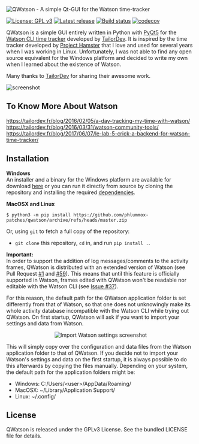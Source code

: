 ![QWatson - A simple Qt-GUI for the Watson time-tracker](
./qwatson/ressources/qwatson_banner.png)

[![License: GPL v3](https://img.shields.io/badge/License-GPL%20v3-blue.svg)](./LICENSE)
[![Latest release](https://img.shields.io/github/release/jnsebgosselin/qwatson.svg)](https://github.com/jnsebgosselin/qwatson/releases)
[![Build status](https://ci.appveyor.com/api/projects/status/f6hdeg9fyp1huxab?svg=true)](https://ci.appveyor.com/project/jnsebgosselin/qwatson)
[![codecov](https://codecov.io/gh/jnsebgosselin/qwatson/branch/master/graph/badge.svg)](https://codecov.io/gh/jnsebgosselin/qwatson)

QWatson is a simple GUI entirely written in Python with [PyQt5](https://www.riverbankcomputing.com/software/pyqt/intro) for the [Watson CLI time tracker](http://tailordev.github.io/Watson/) developed by [TailorDev](https://tailordev.fr). It is inspired by the time tracker developed by [Project Hamster](https://github.com/projecthamster/) that I love and used for several years when I was working in Linux. Unfortunately, I was not able to find any open source equivalent for the Windows platform and decided to write my own when I learned about the existence of Watson.

Many thanks to [TailorDev](https://tailordev.fr) for sharing their awesome work.

![screenshot](./images/qwatson_printscreen.png)

## To Know More About Watson

https://tailordev.fr/blog/2016/02/05/a-day-tracking-my-time-with-watson/<br>
https://tailordev.fr/blog/2016/03/31/watson-community-tools/<br>
https://tailordev.fr/blog/2017/06/07/le-lab-5-crick-a-backend-for-watson-time-tracker/

## Installation

**Windows**<br>
An installer and a binary for the Windows platform are available for download [here](https://github.com/jnsebgosselin/qwatson/releases/latest) or you can run it directly from source by cloning the repository and installing the required [dependencies](./requirements.txt).

**MacOSX and Linux**

```
$ python3 -m pip install https://github.com/phlummox-patches/qwatson/archive/refs/heads/master.zip
```

Or, using `git` to fetch a full copy of the repository:

- `git clone` this repository, `cd` in, and run `pip install .`.

**Important:**<br>
In order to support the addition of log messages/comments to the activity frames, QWatson is distributed with an extended version of Watson (see Pull Request [#1](https://github.com/jnsebgosselin/qwatson/pull/1) and [#59](https://github.com/jnsebgosselin/qwatson/pull/59)). This means that until this feature is officially supported in Watson, frames edited with QWatson won't be readable nor editable with the Watson CLI (see [Issue #37](https://github.com/jnsebgosselin/qwatson/issues/37)).

For this reason, the default path for the QWatson application folder is set differently from that of Watson, so that one does not unknowingly make its whole activity database incompatible with the Watson CLI while trying out QWatson. On first startup, QWatson will ask if you want to import your settings and data from Watson.

<p align="center"><img src="./images/import_from_watson_dialog.png" alt="Import Watson settings screenshot"></p>

This will simply copy over the configuration and data files from the Watson application folder to that of QWatson. If you decide not to import your Watson's settings and data on the first startup, it is always possible to do this afterwards by copying the files manually. Depending on your system, the default path for the application folders might be:

- Windows: C:/Users/\<user\>/AppData/Roaming/
- MacOSX: ~/Library/Application Support/
- Linux: ~/.config/

## License

QWatson is released under the GPLv3 License. See the bundled LICENSE file for details.
